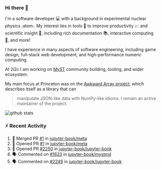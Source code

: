 ### Hi there 👋 

I'm a software developer 💻 with a background in experimental nuclear physics :atom:. My interest lies in tools :wrench: to improve productivity :chart_with_upwards_trend: and scientific insight :telescope:, including rich documentation 📚, interactive computing 🧮, and more! 

I have experience in many aspects of software engineering, including game design, full-stack web development, and high-performance numeric computing. 

At 2i2c I am working on [MyST](https://github.com/jupyter-book/mystmd) community building, tooling, and wider ecosystem. 

My main focus at Princeton was on the [Awkward Array project](awkward-array.org/), which describes itself as a library that can 
> manipulate JSON-like data with NumPy-like idioms. I remain an active maintainer of the project. 

![github stats](https://github-readme-stats.vercel.app/api?username=agoose77&show_icons=true&hide_rank=true&hide_title=true&bg_color=30,e76445,904e95&text_color=efe3ec&icon_color=efe3ec)
<!--
**agoose77/agoose77** is a ✨ _special_ ✨ repository because its `README.md` (this file) appears on your GitHub profile.

Here are some ideas to get you started:

- 🔭 I’m currently working on ...
- 🌱 I’m currently learning ...
- 👯 I’m looking to collaborate on ...
- 🤔 I’m looking for help with ...
- 💬 Ask me about ...
- 📫 How to reach me: ...
- 😄 Pronouns: ...
- ⚡ Fun fact: ...
-->

### :zap: Recent Activity

<!--START_SECTION:activity-->
1. 🎉 Merged PR [#1](https://github.com/jupyter-book/meta/pull/1) in [jupyter-book/meta](https://github.com/jupyter-book/meta)
2. 💪 Opened PR [#1](https://github.com/jupyter-book/meta/pull/1) in [jupyter-book/meta](https://github.com/jupyter-book/meta)
3. 💪 Opened PR [#2250](https://github.com/jupyter-book/jupyter-book/pull/2250) in [jupyter-book/jupyter-book](https://github.com/jupyter-book/jupyter-book)
4. 🗣 Commented on [#1633](https://github.com/jupyter-book/mystmd/issues/1633#issuecomment-2467702400) in [jupyter-book/mystmd](https://github.com/jupyter-book/mystmd)
5. 🗣 Commented on [#2249](https://github.com/jupyter-book/jupyter-book/pull/2249#issuecomment-2466081337) in [jupyter-book/jupyter-book](https://github.com/jupyter-book/jupyter-book)
<!--END_SECTION:activity-->
